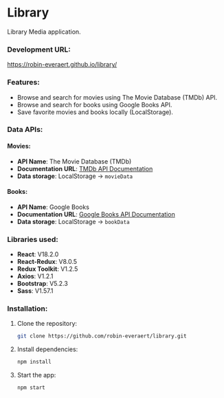 # Library
Library Media application.

### Development URL:
https://robin-everaert.github.io/library/

### Features:
- Browse and search for movies using The Movie Database (TMDb) API.
- Browse and search for books using Google Books API.
- Save favorite movies and books locally (LocalStorage).

### Data APIs:
#### Movies:
* **API Name**: The Movie Database (TMDb)
* **Documentation URL**: [TMDb API Documentation](https://developers.themoviedb.org/3/getting-started/introduction)
* **Data storage**: LocalStorage -> `movieData`

#### Books:
* **API Name**: Google Books
* **Documentation URL**: [Google Books API Documentation](https://developers.google.com/books#:~:text=Google%20Books%20is%20our%20effort,also%20manage%20your%20personal%20bookshelves.)
* **Data storage**: LocalStorage -> `bookData`

### Libraries used:
* **React**: V18.2.0 
* **React-Redux**: V8.0.5 
* **Redux Toolkit**: V1.2.5 
* **Axios**: V1.2.1 
* **Bootstrap**: V5.2.3
* **Sass**: V1.57.1

### Installation:
1. Clone the repository:
    ```bash
    git clone https://github.com/robin-everaert/library.git
    ```
2. Install dependencies:
    ```bash
    npm install
    ```
3. Start the app:
    ```bash
    npm start
    ```

